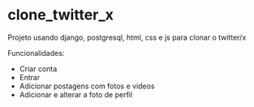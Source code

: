 # clone_twitter_x
Projeto usando django, postgresql, html, css e js para clonar o twitter/x

Funcionalidades:
- Criar conta
- Entrar
- Adicionar postagens com fotos e vídeos
- Adicionar e alterar a foto de perfil
